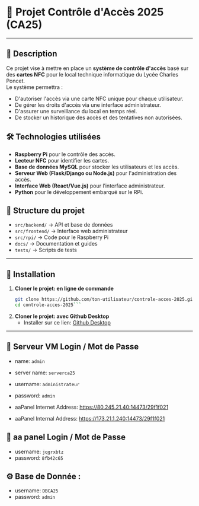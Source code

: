 # 🚀 Projet Contrôle d'Accès 2025 (CA25)
---
## 📌 Description
Ce projet vise à mettre en place un **système de contrôle d'accès** basé sur des **cartes NFC** pour le local technique informatique du Lycée Charles Poncet.  
Le système permettra :
- D'autoriser l'accès via une carte NFC unique pour chaque utilisateur.
- De gérer les droits d'accès via une interface administrateur.
- D'assurer une surveillance du local en temps réel.
- De stocker un historique des accès et des tentatives non autorisées.

## 🛠️ Technologies utilisées
- **Raspberry Pi** pour le contrôle des accès.
- **Lecteur NFC** pour identifier les cartes.
- **Base de données MySQL** pour stocker les utilisateurs et les accès.
- **Serveur Web (Flask/Django ou Node.js)** pour l'administration des accès.
- **Interface Web (React/Vue.js)** pour l’interface administrateur.
- **Python** pour le développement embarqué sur le RPi.

## 📂 Structure du projet
- `src/backend/` → API et base de données
- `src/frontend/` → Interface web administrateur
- `src/rpi/` → Code pour le Raspberry Pi
- `docs/` → Documentation et guides
- `tests/` → Scripts de tests
---
## 📝 Installation
1. **Cloner le projet: en ligne de commande**
   ```bash
   git clone https://github.com/ton-utilisateur/controle-acces-2025.git
   cd controle-acces-2025```
   
2. **Cloner le projet: avec Github Desktop**
   - Installer sur ce lien: <a href="https://desktop.github.com/download/" target="_blank">Github Desktop</a>
---
## 🔐 Serveur VM Login / Mot de Passe 
- name: `admin`
- server name: `serverca25`
- username: `administrateur`
- password: `admin`

- aaPanel Internet Address: https://80.245.21.40:14473/29f1f021
- aaPanel Internal Address: https://173.21.1.240:14473/29f1f021

## 💚 aa panel Login / Mot de Passe
- username: `jqgrxbtz`
- password: `8fb42c65`

## ⚙️ Base de Donnée :
- username: `DBCA25`
- password: `admin`
